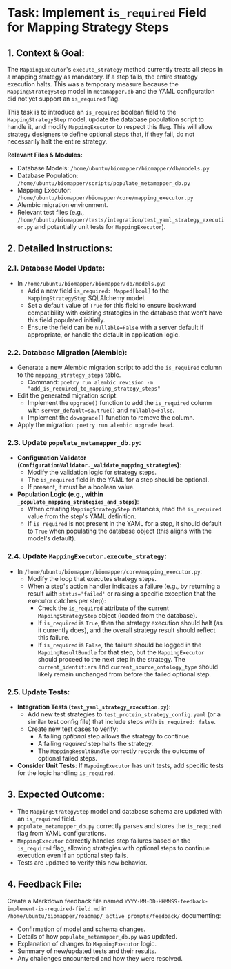 # Task: Implement `is_required` Field for Mapping Strategy Steps

## 1. Context & Goal:
The `MappingExecutor`'s `execute_strategy` method currently treats all steps in a mapping strategy as mandatory. If a step fails, the entire strategy execution halts. This was a temporary measure because the `MappingStrategyStep` model in `metamapper.db` and the YAML configuration did not yet support an `is_required` flag.

This task is to introduce an `is_required` boolean field to the `MappingStrategyStep` model, update the database population script to handle it, and modify `MappingExecutor` to respect this flag. This will allow strategy designers to define optional steps that, if they fail, do not necessarily halt the entire strategy.

**Relevant Files & Modules:**
*   Database Models: `/home/ubuntu/biomapper/biomapper/db/models.py`
*   Database Population: `/home/ubuntu/biomapper/scripts/populate_metamapper_db.py`
*   Mapping Executor: `/home/ubuntu/biomapper/biomapper/core/mapping_executor.py`
*   Alembic migration environment.
*   Relevant test files (e.g., `/home/ubuntu/biomapper/tests/integration/test_yaml_strategy_execution.py` and potentially unit tests for `MappingExecutor`).

## 2. Detailed Instructions:

### 2.1. Database Model Update:
*   In `/home/ubuntu/biomapper/biomapper/db/models.py`:
    *   Add a new field `is_required: Mapped[bool]` to the `MappingStrategyStep` SQLAlchemy model.
    *   Set a default value of `True` for this field to ensure backward compatibility with existing strategies in the database that won't have this field populated initially.
    *   Ensure the field can be `nullable=False` with a server default if appropriate, or handle the default in application logic.

### 2.2. Database Migration (Alembic):
*   Generate a new Alembic migration script to add the `is_required` column to the `mapping_strategy_steps` table.
    *   Command: `poetry run alembic revision -m "add_is_required_to_mapping_strategy_steps"`
*   Edit the generated migration script:
    *   Implement the `upgrade()` function to add the `is_required` column with `server_default=sa.true()` and `nullable=False`.
    *   Implement the `downgrade()` function to remove the column.
*   Apply the migration: `poetry run alembic upgrade head`.

### 2.3. Update `populate_metamapper_db.py`:
*   **Configuration Validator (`ConfigurationValidator._validate_mapping_strategies`)**:
    *   Modify the validation logic for strategy steps.
    *   The `is_required` field in the YAML for a step should be optional.
    *   If present, it must be a boolean value.
*   **Population Logic (e.g., within `_populate_mapping_strategies_and_steps`)**:
    *   When creating `MappingStrategyStep` instances, read the `is_required` value from the step's YAML definition.
    *   If `is_required` is not present in the YAML for a step, it should default to `True` when populating the database object (this aligns with the model's default).

### 2.4. Update `MappingExecutor.execute_strategy`:
*   In `/home/ubuntu/biomapper/biomapper/core/mapping_executor.py`:
    *   Modify the loop that executes strategy steps.
    *   When a step's action handler indicates a failure (e.g., by returning a result with `status='failed'` or raising a specific exception that the executor catches per step):
        *   Check the `is_required` attribute of the current `MappingStrategyStep` object (loaded from the database).
        *   If `is_required` is `True`, then the strategy execution should halt (as it currently does), and the overall strategy result should reflect this failure.
        *   If `is_required` is `False`, the failure should be logged in the `MappingResultBundle` for that step, but the `MappingExecutor` should proceed to the next step in the strategy. The `current_identifiers` and `current_source_ontology_type` should likely remain unchanged from before the failed optional step.

### 2.5. Update Tests:
*   **Integration Tests (`test_yaml_strategy_execution.py`)**:
    *   Add new test strategies to `test_protein_strategy_config.yaml` (or a similar test config file) that include steps with `is_required: false`.
    *   Create new test cases to verify:
        *   A failing *optional* step allows the strategy to continue.
        *   A failing *required* step halts the strategy.
        *   The `MappingResultBundle` correctly records the outcome of optional failed steps.
*   **Consider Unit Tests**: If `MappingExecutor` has unit tests, add specific tests for the logic handling `is_required`.

## 3. Expected Outcome:
*   The `MappingStrategyStep` model and database schema are updated with an `is_required` field.
*   `populate_metamapper_db.py` correctly parses and stores the `is_required` flag from YAML configurations.
*   `MappingExecutor` correctly handles step failures based on the `is_required` flag, allowing strategies with optional steps to continue execution even if an optional step fails.
*   Tests are updated to verify this new behavior.

## 4. Feedback File:
Create a Markdown feedback file named `YYYY-MM-DD-HHMMSS-feedback-implement-is-required-field.md` in `/home/ubuntu/biomapper/roadmap/_active_prompts/feedback/` documenting:
*   Confirmation of model and schema changes.
*   Details of how `populate_metamapper_db.py` was updated.
*   Explanation of changes to `MappingExecutor` logic.
*   Summary of new/updated tests and their results.
*   Any challenges encountered and how they were resolved.
